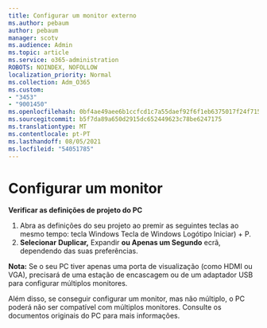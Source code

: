 ```yaml
---
title: Configurar um monitor externo
ms.author: pebaum
author: pebaum
manager: scotv
ms.audience: Admin
ms.topic: article
ms.service: o365-administration
ROBOTS: NOINDEX, NOFOLLOW
localization_priority: Normal
ms.collection: Adm_O365
ms.custom:
- "3453"
- "9001450"
ms.openlocfilehash: 0bf4ae49aee6b1ccfcd1c7a55daef92f6f1eb6375017f24f715264235460c3ef
ms.sourcegitcommit: b5f7da89a650d2915dc652449623c78be6247175
ms.translationtype: MT
ms.contentlocale: pt-PT
ms.lasthandoff: 08/05/2021
ms.locfileid: "54051785"
---
```

# <a name="set-up-one-monitor"></a>Configurar um monitor

**Verificar as definições de projeto do PC**

1. Abra as definições do seu projeto ao premir as seguintes teclas ao mesmo tempo: tecla Windows Tecla de Windows Logótipo Iniciar) + P.
2. **Selecionar** **Duplicar,** Expandir **ou Apenas um Segundo** ecrã, dependendo das suas preferências.

**Nota:** Se o seu PC tiver apenas uma porta de visualização (como HDMI ou VGA), precisará de uma estação de encascagem ou de um adaptador USB para configurar múltiplos monitores.

Além disso, se conseguir configurar um monitor, mas não múltiplo, o PC poderá não ser compatível com múltiplos monitores. Consulte os documentos originais do PC para mais informações.
